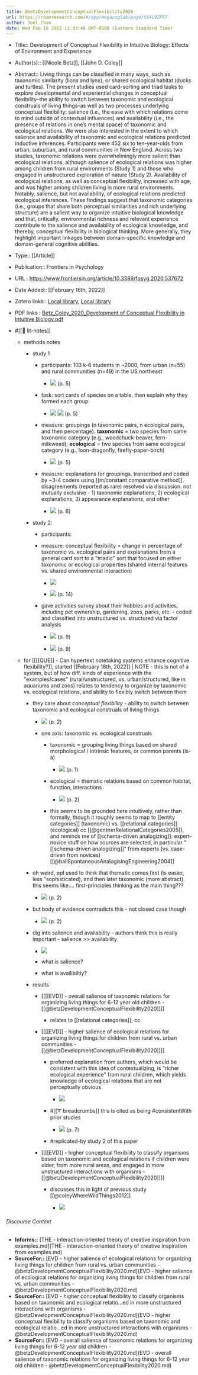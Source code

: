 ```yaml
---
title: @betzDevelopmentConceptualFlexibility2020
url: https://roamresearch.com/#/app/megacoglab/page/S6XL9ZPFT
author: Joel Chan
date: Wed Feb 16 2022 11:33:46 GMT-0500 (Eastern Standard Time)
---
```


- Title:: Development of Conceptual Flexibility in Intuitive Biology: Effects of Environment and Experience
- Author(s):: [[Nicole Betz]], [[John D. Coley]]
- Abstract:: Living things can be classified in many ways, such as taxonomic similarity (lions and lynx), or shared ecological habitat (ducks and turtles). The present studies used card-sorting and triad tasks to explore developmental and experiential changes in conceptual flexibility–the ability to switch between taxonomic and ecological construals of living things–as well as two processes underlying conceptual flexibility: salience (i.e., the ease with which relations come to mind outside of contextual influences) and availability (i.e., the presence of relations in one’s mental space) of taxonomic and ecological relations. We were also interested in the extent to which salience and availability of taxonomic and ecological relations predicted inductive inferences. Participants were 452 six to ten-year-olds from urban, suburban, and rural communities in New England. Across two studies, taxonomic relations were overwhelmingly more salient than ecological relations, although salience of ecological relations was higher among children from rural environments (Study 1) and those who engaged in unstructured exploration of nature (Study 2). Availability of ecological relations, as well as conceptual flexibility, increased with age, and was higher among children living in more rural environments. Notably, salience, but not availability, of ecological relations predicted ecological inferences. These findings suggest that taxonomic categories (i.e., groups that share both perceptual similarities and rich underlying structure) are a salient way to organize intuitive biological knowledge and that, critically, environmental richness and relevant experience contribute to the salience and availability of ecological knowledge, and thereby, conceptual flexibility in biological thinking. More generally, they highlight important linkages between domain-specific knowledge and domain-general cognitive abilities.
- Type:: [[Article]]
- Publication:: Frontiers in Psychology
- URL : https://www.frontiersin.org/article/10.3389/fpsyg.2020.537672
- Date Added:: [[February 16th, 2022]]
- Zotero links:: [Local library](zotero://select/groups/2451508/items/SZ3Y4PRL), [Local library](https://www.zotero.org/groups/2451508/items/SZ3Y4PRL)
- PDF links : [Betz_Coley_2020_Development of Conceptual Flexibility in Intuitive Biology.pdf](zotero://open-pdf/groups/2451508/items/D8YRWKXM)
- #[[📝 lit-notes]]

    - methods notes

        - study 1

            - participants: 103 k-6 students in ~2000, from urban (n=55) and rural communities (n=49) in the US northeast

                - ![](https://firebasestorage.googleapis.com/v0/b/firescript-577a2.appspot.com/o/imgs%2Fapp%2Fmegacoglab%2F-Vz1fdkun6.png?alt=media&token=804e2cfc-0650-40a9-b700-bf18b89a0df1) (p. 5)

            - task: sort cards of species on a table, then explain why they formed each group

                - ![](https://firebasestorage.googleapis.com/v0/b/firescript-577a2.appspot.com/o/imgs%2Fapp%2Fmegacoglab%2FUnzrncGGBJ.png?alt=media&token=ce94a518-bc80-474a-8c44-64f97d0f7017)
![](https://firebasestorage.googleapis.com/v0/b/firescript-577a2.appspot.com/o/imgs%2Fapp%2Fmegacoglab%2FJzeSRM_wYP.png?alt=media&token=3a1763cf-8fd0-4256-83a8-d915e94616af) (p. 5)

            - measure: groupings (n taxonomic pairs, n ecological pairs, and then percentage). **taxonomic** = two species from same taxonomic category (e.g., woodchuck-beaver, fern-milkweed), **ecological** = two species from same ecological category (e.g., loon-dragonfly, firefly-paper-birch)

                - ![](https://firebasestorage.googleapis.com/v0/b/firescript-577a2.appspot.com/o/imgs%2Fapp%2Fmegacoglab%2FTEMCE72xZz.png?alt=media&token=48b8651d-8ea9-49b8-8d5b-1474f5279c67) (p. 5)

            - measure: explanations for groupings. transcribed and coded by ~3-4 coders using [[m/constant comparative method]]. disagreements (reported as rare) resolved via discussion. not mutually exclusive - 1) taxonomic explanations, 2) ecological explanations, 3) appearance explanations, and other

                - ![](https://firebasestorage.googleapis.com/v0/b/firescript-577a2.appspot.com/o/imgs%2Fapp%2Fmegacoglab%2Fz33lkPjFOf.png?alt=media&token=54e546c0-e25e-4cea-af30-f82bb3ebee26) (p. 6)

        - study 2:

            - participants:

            - measure: conceptual flexibility = change in percentage of taxonomic vs. ecological pairs and explanations from a general card sort to a "triadic" sort that focused on either taxonomic or ecological properties (shared internal features vs. shared environmental interaction)

                - ![](https://firebasestorage.googleapis.com/v0/b/firescript-577a2.appspot.com/o/imgs%2Fapp%2Fmegacoglab%2FP1qRqaO0N1.png?alt=media&token=abd77885-6978-46ae-b8db-64fd776fc3f3)

                - ![](https://firebasestorage.googleapis.com/v0/b/firescript-577a2.appspot.com/o/imgs%2Fapp%2Fmegacoglab%2FV2_BDqDoMn.png?alt=media&token=cb8c01ed-73e8-449f-b430-82f30b894a29) (p. 14)

            - gave activities survey about their hobbies and activities, including pet ownership, gardening, zoos, parks, etc. - coded and classified into unstructured vs. structured via factor analysis

                - ![](https://firebasestorage.googleapis.com/v0/b/firescript-577a2.appspot.com/o/imgs%2Fapp%2Fmegacoglab%2FjUiYMGLLbU.png?alt=media&token=ed92e694-566c-4a7d-a21b-7594ae3d4b82) (p. 9)

                - ![](https://firebasestorage.googleapis.com/v0/b/firescript-577a2.appspot.com/o/imgs%2Fapp%2Fmegacoglab%2F4neI4i8wiB.png?alt=media&token=6c7daef7-bc96-4848-b5f5-7e1c24d96dbf) (p. 9)

    - for [[[[QUE]] - Can hypertext notetaking systems enhance cognitive flexibility?]], started [[February 18th, 2022]] | NOTE - this is not of a system, but of how diff. kinds of experience with the "examples/cases" (rural/unstructured, vs. urban/structured, like in aquariums and zoos) relates to tendency to organize by taxonomic vs. ecological relations, and ability to flexibly switch between them

        - they care about *conceptual flexibility* - ability to switch between taxonomic and ecological construals of living things

            - ![](https://firebasestorage.googleapis.com/v0/b/firescript-577a2.appspot.com/o/imgs%2Fapp%2Fmegacoglab%2FF0L8mBgLjs.png?alt=media&token=44a8cc99-5e4c-4e5a-a562-2eaaea2147dc) (p. 2)

            - one axis: taxonomic vs. ecological construals

                - taxonomic = grouping living things based on shared morphological / intrinsic features, or common parents (is-a)

                    - ![](https://firebasestorage.googleapis.com/v0/b/firescript-577a2.appspot.com/o/imgs%2Fapp%2Fmegacoglab%2FJCVpy0pW1y.png?alt=media&token=f8667c0e-5b37-43fa-b13e-6502443f8285) (p. 1)

                - ecological = thematic relations based on common habitat, function, interactions

                    - ![](https://firebasestorage.googleapis.com/v0/b/firescript-577a2.appspot.com/o/imgs%2Fapp%2Fmegacoglab%2Fzfs1uKrPJZ.png?alt=media&token=6a0d7f5b-7b81-4661-9e28-5a2310fea8c6) (p. 2)

                - this seems to be grounded here intuitively, rather than formally, though it roughly seems to map to [[entity categories]] (taxonomic) vs. [[relational categories]] (ecological) cc [[@gentnerRelationalCategories2005]], and reminds me of [[schema-driven analogizing]]: expert-novice stuff on how sources are selected, in particular "[[schema-driven analogizing]]" from experts (vs. case-driven from novices) [[@ballSpontaneousAnalogisingEngineering2004]]

        - oh weird, ppl used to think that thematic comes first (is easier, less "sophisticated), and then later taxonomic (more abstract). this seems like.... first-principles thinking as the main thing???

            - ![](https://firebasestorage.googleapis.com/v0/b/firescript-577a2.appspot.com/o/imgs%2Fapp%2Fmegacoglab%2FplALGstAj4.png?alt=media&token=f31669c6-27c3-4b85-ae99-17bf899d5bb7) (p. 2)

        - but body of evidence contradicts this - not closed case though

            - ![](https://firebasestorage.googleapis.com/v0/b/firescript-577a2.appspot.com/o/imgs%2Fapp%2Fmegacoglab%2FCyjkwS4dhj.png?alt=media&token=7d85519f-49d4-46da-a4c3-eff064bb7bf2) (p. 2)

        - dig into salience and availability - authors think this is really important - salience >> availability

            - ![](https://firebasestorage.googleapis.com/v0/b/firescript-577a2.appspot.com/o/imgs%2Fapp%2Fmegacoglab%2FksAsOW3UNZ.png?alt=media&token=3cc8e476-2ddc-4e80-8240-0c15b5fda112)

            - what is salience?

            - what is availibiltiy?

        - results

            - [[[[EVD]] - overall salience of taxonomic relations for organizing living things for 6-12 year old children - [[@betzDevelopmentConceptualFlexibility2020]]]]

                - relates to [[relational categories]], cc

            - [[[[EVD]] - higher salience of ecological relations for organizing living things for children from rural vs. urban communities - [[@betzDevelopmentConceptualFlexibility2020]]]]

                - preferred explanation from authors, which would be consistent with this idea of contextualizing, is "richer ecological experience" from rural children, which yields knowledge of ecological relations that are not perceptually obvious

                    - ![](https://firebasestorage.googleapis.com/v0/b/firescript-577a2.appspot.com/o/imgs%2Fapp%2Fmegacoglab%2FSGWD1N13op.png?alt=media&token=336555ff-d301-4f2b-b163-4a3c1ae3d9de)

                - #[[➰ breadcrumbs]] this is cited as being #consistentWith prior studies

                    - ![](https://firebasestorage.googleapis.com/v0/b/firescript-577a2.appspot.com/o/imgs%2Fapp%2Fmegacoglab%2F7yT2MupOgz.png?alt=media&token=2cd2e105-03e5-42bb-8b11-2c4aef9d1210) (p. 7)

                - #replicated-by study 2 of this paper

            - [[[[EVD]] - higher conceptual flexibility to classify organisms based on taxonomic and ecological relations if children were older, from more rural areas, and engaged in more unstructured interactions with organisms - [[@betzDevelopmentConceptualFlexibility2020]]]]

                - discusses this in light of previous study [[@coleyWhereWildThings2012]]

                    - ![](https://firebasestorage.googleapis.com/v0/b/firescript-577a2.appspot.com/o/imgs%2Fapp%2Fmegacoglab%2FtY3Af963Xs.png?alt=media&token=a0e85c92-110a-4ced-98b9-fa94986c034f)

###### Discourse Context

- **Informs::** [THE - interaction-oriented theory of creative inspiration from examples.md](THE - interaction-oriented theory of creative inspiration from examples.md)
- **SourceFor::** [EVD - higher salience of ecological relations for organizing living things for children from rural vs. urban communities - @betzDevelopmentConceptualFlexibility2020.md](EVD - higher salience of ecological relations for organizing living things for children from rural vs. urban communities - @betzDevelopmentConceptualFlexibility2020.md)
- **SourceFor::** [EVD - higher conceptual flexibility to classify organisms based on taxonomic and ecological relatio...ed in more unstructured interactions with organisms - @betzDevelopmentConceptualFlexibility2020.md](EVD - higher conceptual flexibility to classify organisms based on taxonomic and ecological relatio...ed in more unstructured interactions with organisms - @betzDevelopmentConceptualFlexibility2020.md)
- **SourceFor::** [EVD - overall salience of taxonomic relations for organizing living things for 6-12 year old children - @betzDevelopmentConceptualFlexibility2020.md](EVD - overall salience of taxonomic relations for organizing living things for 6-12 year old children - @betzDevelopmentConceptualFlexibility2020.md)

